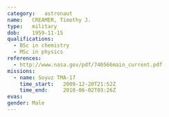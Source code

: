 ```yaml
---
category:	astronaut
name:	CREAMER, Timothy J.
type:	military
dob:	1959-11-15
qualifications:
  - BSc in chemistry
  - MSc in physics
references:
  - http://www.nasa.gov/pdf/740566main_current.pdf
missions:
  - name: Soyuz TMA-17
    time_start:   2009-12-20T21:52Z
    time_end:     2010-06-02T03:26Z
evas:
gender:	Male
---
```

